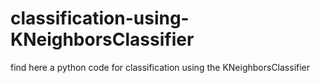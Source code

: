 # classification-using-KNeighborsClassifier
find here a python code for classification using the KNeighborsClassifier
